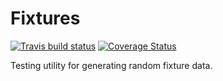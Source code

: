 # Fixtures

[![Travis build status](https://travis-ci.org/iteratoruk/iterator-fixtures.svg?branch=master)](https://travis-ci.org/iteratoruk/iterator-fixtures)
[![Coverage Status](https://coveralls.io/repos/github/iteratoruk/iterator-fixtures/badge.svg?branch=master)](https://coveralls.io/github/iteratoruk/iterator-fixtures?branch=master)

Testing utility for generating random fixture data.